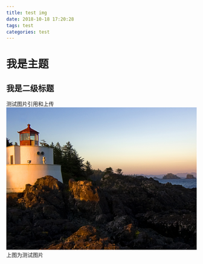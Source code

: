 ```yaml
---
title: test img
date: 2018-10-18 17:20:28
tags: test
categories: test
---
```

# 我是主题
## 我是二级标题
测试图片引用和上传![我是图片](test-img/1.jpg "测试图片")
上图为测试图片
